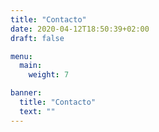 ```yaml
---
title: "Contacto"
date: 2020-04-12T18:50:39+02:00
draft: false

menu:
  main:
    weight: 7

banner:
  title: "Contacto"
  text: "" 
---
```


